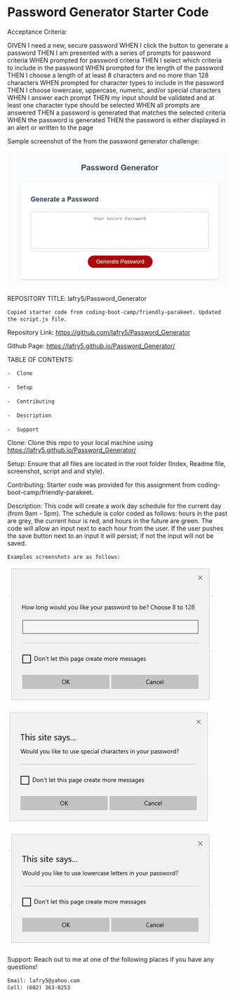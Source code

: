# Password Generator Starter Code

Acceptance Criteria:

GIVEN I need a new, secure password
WHEN I click the button to generate a password
THEN I am presented with a series of prompts for password criteria
WHEN prompted for password criteria
THEN I select which criteria to include in the password
WHEN prompted for the length of the password
THEN I choose a length of at least 8 characters and no more than 128 characters
WHEN prompted for character types to include in the password
THEN I choose lowercase, uppercase, numeric, and/or special characters
WHEN I answer each prompt
THEN my input should be validated and at least one character type should be selected
WHEN all prompts are answered
THEN a password is generated that matches the selected criteria
WHEN the password is generated
THEN the password is either displayed in an alert or written to the page

Sample screenshot of the from the password generator challenge:

![screenshot](screenshot.jpg)


REPOSITORY TITLE: lafry5/Password_Generator
    
    Copied starter code from coding-boot-camp/friendly-parakeet. Updated the script.js file.


Repository Link: https://github.com/lafry5/Password_Generator

Github Page: https://lafry5.github.io/Password_Generator/



TABLE OF CONTENTS:
    
    -  Clone
 
    -  Setup
 
    -  Contributing

    -  Description
 
    -  Support


Clone:
    Clone this repo to your local machine using https://lafry5.github.io/Password_Generator/
    

Setup:
    Ensure that all files are located in the root folder (Index, Readme file, screenshot, script and and style).


Contributing:
    Starter code was provided for this assignment from coding-boot-camp/friendly-parakeet.


Description:
    This code will create a work day schedule for the current day (from 9am - 5pm). The schedule is color coded as follows: hours in the past are grey, the current hour is red, and hours in the future are green. The code will allow an input next to each hour from the user. If the user pushes the save button next to an input it will persist; if not the input will not be saved.  

    Examples screenshots are as follows:

![screenshot](screenshot2.jpg)

![screenshot](screenshot3.jpg)

![screenshot](screenshot4.jpg)

 
Support:
    Reach out to me at one of the following places if you have any questions!

    Email: lafry5@yahoo.com 
    Cell: (602) 363-0253
     